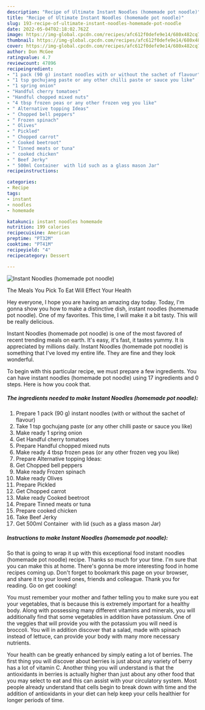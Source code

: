 ```yaml
---
description: "Recipe of Ultimate Instant Noodles (homemade pot noodle)"
title: "Recipe of Ultimate Instant Noodles (homemade pot noodle)"
slug: 193-recipe-of-ultimate-instant-noodles-homemade-pot-noodle
date: 2022-05-04T02:18:02.762Z
image: https://img-global.cpcdn.com/recipes/afc612f0defe9e14/680x482cq70/instant-noodles-homemade-pot-noodle-recipe-main-photo.jpg
thumbnail: https://img-global.cpcdn.com/recipes/afc612f0defe9e14/680x482cq70/instant-noodles-homemade-pot-noodle-recipe-main-photo.jpg
cover: https://img-global.cpcdn.com/recipes/afc612f0defe9e14/680x482cq70/instant-noodles-homemade-pot-noodle-recipe-main-photo.jpg
author: Don McGee
ratingvalue: 4.7
reviewcount: 47896
recipeingredient:
- "1 pack (90 g) instant noodles with or without the sachet of flavour"
- "1 tsp gochujang paste or any other chilli paste or sauce you like"
- "1 spring onion"
- "Handful cherry tomatoes"
- "Handful chopped mixed nuts"
- "4 tbsp frozen peas or any other frozen veg you like"
- " Alternative topping Ideas"
- " Chopped bell peppers"
- " Frozen spinach"
- " Olives"
- " Pickled"
- " Chopped carrot"
- " Cooked beetroot"
- " Tinned meats or tuna"
- " cooked chicken"
- " Beef Jerky"
- " 500ml Container  with lid such as a glass mason Jar"
recipeinstructions:

categories:
- Recipe
tags:
- instant
- noodles
- homemade

katakunci: instant noodles homemade 
nutrition: 199 calories
recipecuisine: American
preptime: "PT32M"
cooktime: "PT41M"
recipeyield: "4"
recipecategory: Dessert

---
```



![Instant Noodles (homemade pot noodle)](https://img-global.cpcdn.com/recipes/afc612f0defe9e14/680x482cq70/instant-noodles-homemade-pot-noodle-recipe-main-photo.jpg)

The Meals You Pick To Eat Will Effect Your Health

Hey everyone, I hope you are having an amazing day today. Today, I'm gonna show you how to make a distinctive dish, instant noodles (homemade pot noodle). One of my favorites. This time, I will make it a bit tasty. This will be really delicious.



Instant Noodles (homemade pot noodle) is one of the most favored of recent trending meals on earth. It's easy, it's fast, it tastes yummy. It is appreciated by millions daily. Instant Noodles (homemade pot noodle) is something that I've loved my entire life. They are fine and they look wonderful.


To begin with this particular recipe, we must prepare a few ingredients. You can have instant noodles (homemade pot noodle) using 17 ingredients and 0 steps. Here is how you cook that.

<!--inarticleads1-->

##### The ingredients needed to make Instant Noodles (homemade pot noodle):

1. Prepare 1 pack (90 g) instant noodles (with or without the sachet of flavour)
1. Take 1 tsp gochujang paste (or any other chilli paste or sauce you like)
1. Make ready 1 spring onion
1. Get Handful cherry tomatoes
1. Prepare Handful chopped mixed nuts
1. Make ready 4 tbsp frozen peas (or any other frozen veg you like)
1. Prepare  Alternative topping Ideas:
1. Get  Chopped bell peppers
1. Make ready  Frozen spinach
1. Make ready  Olives
1. Prepare  Pickled
1. Get  Chopped carrot
1. Make ready  Cooked beetroot
1. Prepare  Tinned meats or tuna
1. Prepare  cooked chicken
1. Take  Beef Jerky
1. Get  500ml Container  with lid (such as a glass mason Jar)




<!--inarticleads2-->

##### Instructions to make Instant Noodles (homemade pot noodle):





So that is going to wrap it up with this exceptional food instant noodles (homemade pot noodle) recipe. Thanks so much for your time. I'm sure that you can make this at home. There's gonna be more interesting food in home recipes coming up. Don't forget to bookmark this page on your browser, and share it to your loved ones, friends and colleague. Thank you for reading. Go on get cooking!

You must remember your mother and father telling you to make sure you eat your vegetables, that is because this is extremely important for a healthy body. Along with possessing many different vitamins and minerals, you will additionally find that some vegetables in addition have potassium. One of the veggies that will provide you with the potassium you will need is broccoli. You will in addition discover that a salad, made with spinach instead of lettuce, can provide your body with many more necessary nutrients.

Your health can be greatly enhanced by simply eating a lot of berries. The first thing you will discover about berries is just about any variety of berry has a lot of vitamin C. Another thing you will understand is that the antioxidants in berries is actually higher than just about any other food that you may select to eat and this can assist with your circulatory system. Most people already understand that cells begin to break down with time and the addition of antioxidants in your diet can help keep your cells healthier for longer periods of time.
